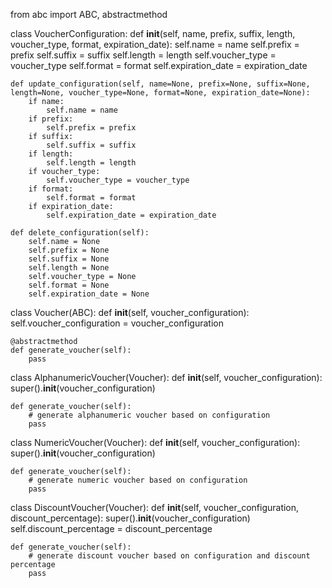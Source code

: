 from abc import ABC, abstractmethod

class VoucherConfiguration:
    def __init__(self, name, prefix, suffix, length, voucher_type, format, expiration_date):
        self.name = name
        self.prefix = prefix
        self.suffix = suffix
        self.length = length
        self.voucher_type = voucher_type
        self.format = format
        self.expiration_date = expiration_date

    def update_configuration(self, name=None, prefix=None, suffix=None, length=None, voucher_type=None, format=None, expiration_date=None):
        if name:
            self.name = name
        if prefix:
            self.prefix = prefix
        if suffix:
            self.suffix = suffix
        if length:
            self.length = length
        if voucher_type:
            self.voucher_type = voucher_type
        if format:
            self.format = format
        if expiration_date:
            self.expiration_date = expiration_date

    def delete_configuration(self):
        self.name = None
        self.prefix = None
        self.suffix = None
        self.length = None
        self.voucher_type = None
        self.format = None
        self.expiration_date = None

class Voucher(ABC):
    def __init__(self, voucher_configuration):
        self.voucher_configuration = voucher_configuration

    @abstractmethod
    def generate_voucher(self):
        pass

class AlphanumericVoucher(Voucher):
    def __init__(self, voucher_configuration):
        super().__init__(voucher_configuration)

    def generate_voucher(self):
        # generate alphanumeric voucher based on configuration
        pass

class NumericVoucher(Voucher):
    def __init__(self, voucher_configuration):
        super().__init__(voucher_configuration)

    def generate_voucher(self):
        # generate numeric voucher based on configuration
        pass

class DiscountVoucher(Voucher):
    def __init__(self, voucher_configuration, discount_percentage):
        super().__init__(voucher_configuration)
        self.discount_percentage = discount_percentage

    def generate_voucher(self):
        # generate discount voucher based on configuration and discount percentage
        pass
